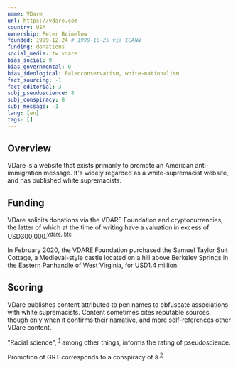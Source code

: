 ```yaml
---
name: VDare
url: https://vdare.com
country: USA
ownership: Peter Brimelow
founded: 1999-12-24 # 1999-10-25 via ICANN
funding: donations
social_media: tw:vdare
bias_social: 9
bias_governmental: 0
bias_ideological: Paleoconservatism, white-nationalism
fact_sourcing: -1
fact_editorial: 3
subj_pseudoscience: 8
subj_conspiracy: 8
subj_message: -1
lang: [en]
tags: []
---
```


## Overview
VDare is a website that exists primarily to promote an American anti-immigration message. It's widely regarded as a white-supremacist website, and has published white supremacists.

## Funding
VDare solicits donations via the VDARE Foundation and cryptocurrencies, the latter of which at the time of writing have a valuation in excess of USD300,000.<sup>[vdare](archive.is/https://vdare.com/donate), [btc](https://www.blockchain.com/btc/address/3N1azzevDjZSjorCdLaQgBCBXZzGm7ku5R)</sup>

In February 2020, the VDARE Foundation purchased the Samuel Taylor Suit Cottage, a Medieval-style castle located on a hill above Berkeley Springs in the Eastern Panhandle of West Virginia, for USD1.4 million.

## Scoring
VDare publishes content attributed to pen names to obfuscate associations with white supremacists. Content sometimes cites reputable sources, though only when it confirms their narrative, and more self-references other VDare content.

"Racial science", <sup>[1](http://archive.li/Ovaqv)</sup> among other things, informs the rating of pseudoscience.

Promotion of GRT corresponds to a conspiracy of `8`.<sup>[2](https://www.mediamatters.org/vdare/youtube-protected-vdare-which-now-calling-secessionist-ethnostate)</sup>